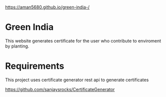 https://aman5680.github.io/green-india-/
# Green India 
This website generates certificate for the user who contribute to enviroment by planting.

# Requirements
This project uses certificate generator rest api to generate certificates

https://github.com/sanjaysrocks/CertificateGenerator


